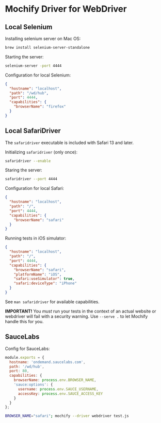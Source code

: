 # Mochify Driver for WebDriver

## Local Selenium

Installing selenium server on Mac OS:

```bash
brew install selenium-server-standalone
```

Starting the server:

```bash
selenium-server -port 4444
```

Configuration for local Selenium:

```json
{
  "hostname": "localhost",
  "path": "/wd/hub",
  "port": 4444,
  "capabilities": {
    "browserName": "firefox"
  }
}
```

## Local SafariDriver

The `safaridriver` executable is included with Safari 13 and later.

Initializing `safaridriver` (only once):

```bash
safaridriver --enable
```

Staring the server:

```bash
safaridriver --port 4444
```

Configuration for local Safari:

```json
{
  "hostname": "localhost",
  "path": "/",
  "port": 4444,
  "capabilities": {
    "browserName": "safari"
  }
}
```

Running tests in iOS simulator:

```json
{
  "hostname": "localhost",
  "path": "/",
  "port": 4444,
  "capabilities": {
    "browserName": "safari",
    "platformName": "iOS",
    "safari:useSimulator": true,
    "safari:deviceType": "iPhone"
  }
}
```

See `man safaridriver` for available capabilities.

**IMPORTANT!** You _must_ run your tests in the context of an actual website or
webdriver will fail with a security warning. Use `--serve .` to let Mochify
handle this for you.

## SauceLabs

Config for SauceLabs:

```js
module.exports = {
  hostname: 'ondemand.saucelabs.com',
  path: '/wd/hub',
  port: 80,
  capabilities: {
    browserName: process.env.BROWSER_NAME,
    'sauce:options': {
      username: process.env.SAUCE_USERNAME,
      accessKey: process.env.SAUCE_ACCESS_KEY
    }
  }
};
```

```bash
BROWSER_NAME="safari"; mochify --driver webdriver test.js
```
